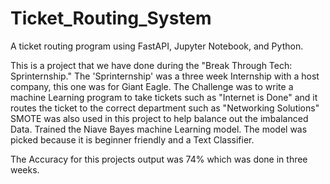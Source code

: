 # Ticket_Routing_System
A ticket routing program using FastAPI, Jupyter Notebook, and Python.

This is a project that we have done during the "Break Through Tech: Sprinternship."
The 'Sprinternship' was a three week Internship with a host company, this one was for Giant Eagle.
The Challenge was to write a machine Learning program to take tickets such as "Internet is Done" 
and it routes the ticket to the correct department such as "Networking Solutions"
SMOTE was also used in this project to help balance out the imbalanced Data.
Trained the Niave Bayes machine Learning model.  The model was picked because it is beginner friendly
and a Text Classifier.

The Accuracy for this projects output was 74% which was done in three weeks.

